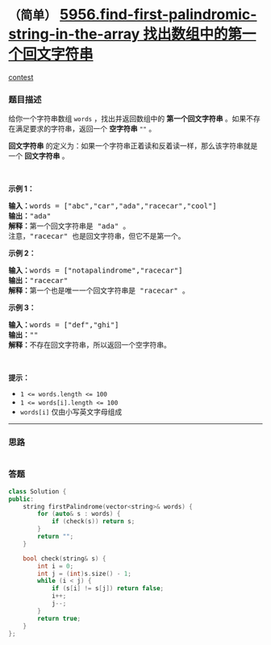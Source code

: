 # `（简单）` [5956.find-first-palindromic-string-in-the-array 找出数组中的第一个回文字符串](https://leetcode-cn.com/problems/find-first-palindromic-string-in-the-array/)

[contest](https://leetcode-cn.com/contest/weekly-contest-272/problems/find-first-palindromic-string-in-the-array/)

### 题目描述
<div class="notranslate"><p>给你一个字符串数组 <code>words</code> ，找出并返回数组中的 <strong>第一个回文字符串</strong> 。如果不存在满足要求的字符串，返回一个 <strong>空字符串</strong><em> </em><code>""</code> 。</p>

<p><strong>回文字符串</strong> 的定义为：如果一个字符串正着读和反着读一样，那么该字符串就是一个 <strong>回文字符串</strong> 。</p>

<p>&nbsp;</p>

<p><strong>示例 1：</strong></p>

<pre><strong>输入：</strong>words = ["abc","car","ada","racecar","cool"]
<strong>输出：</strong>"ada"
<strong>解释：</strong>第一个回文字符串是 "ada" 。
注意，"racecar" 也是回文字符串，但它不是第一个。
</pre>

<p><strong>示例 2：</strong></p>

<pre><strong>输入：</strong>words = ["notapalindrome","racecar"]
<strong>输出：</strong>"racecar"
<strong>解释：</strong>第一个也是唯一一个回文字符串是 "racecar" 。
</pre>

<p><strong>示例 3：</strong></p>

<pre><strong>输入：</strong>words = ["def","ghi"]
<strong>输出：</strong>""
<strong>解释：</strong>不存在回文字符串，所以返回一个空字符串。
</pre>

<p>&nbsp;</p>

<p><strong>提示：</strong></p>

<ul>
	<li><code>1 &lt;= words.length &lt;= 100</code></li>
	<li><code>1 &lt;= words[i].length &lt;= 100</code></li>
	<li><code>words[i]</code> 仅由小写英文字母组成</li>
</ul>
</div>

---
### 思路
```
```



### 答题
``` C++
class Solution {
public:
    string firstPalindrome(vector<string>& words) {
        for (auto& s : words) {
            if (check(s)) return s;
        }
        return "";
    }

    bool check(string& s) {
        int i = 0;
        int j = (int)s.size() - 1;
        while (i < j) {
            if (s[i] != s[j]) return false;
            i++;
            j--;
        }
        return true;
    }
};
```




